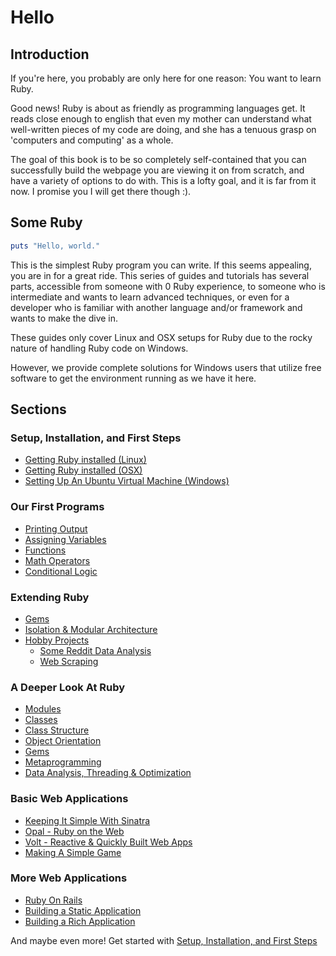 # Hello

## Introduction
If you're here, you probably are only here for one reason: You want to learn Ruby.

Good news! Ruby is about as friendly as programming languages get. It reads close enough to english
that even my mother can understand what well-written pieces of my code are doing, and she has a
tenuous grasp on 'computers and computing' as a whole.

The goal of this book is to be so completely self-contained that you can successfully build the
webpage you are viewing it on from scratch, and have a variety of options to do with. This is a lofty
goal, and it is far from it now. I promise you I will get there though :).


## Some Ruby

```ruby
puts "Hello, world."
```

This is the simplest Ruby program you can write. If this seems appealing, you are in for a great
ride. This series of guides and tutorials has several parts, accessible from someone with 0 Ruby
experience, to someone who is intermediate and wants to learn advanced techniques, or even for
a developer who is familiar with another language and/or framework and wants to make the dive in.

These guides only cover Linux and OSX setups for Ruby due to the rocky nature of handling Ruby code
on Windows.

However, we provide complete solutions for Windows users that utilize free software to
get the environment running as we have it here.

## Sections

### Setup, Installation, and First Steps
- [Getting Ruby installed (Linux)](link)
- [Getting Ruby installed (OSX)](link)
- [Setting Up An Ubuntu Virtual Machine (Windows)](link)

### Our First Programs
- [Printing Output](link)
- [Assigning Variables](link)
- [Functions](link)
- [Math Operators](link)
- [Conditional Logic](link)

### Extending Ruby
- [Gems](link)
- [Isolation & Modular Architecture](link)
- [Hobby Projects](link)
  - [Some Reddit Data Analysis](link)
  - [Web Scraping](link)

### A Deeper Look At Ruby
- [Modules](link)
- [Classes](link)
- [Class Structure](link)
- [Object Orientation](link)
- [Gems](link)
- [Metaprogramming](link)
- [Data Analysis, Threading & Optimization](link)

### Basic Web Applications
- [Keeping It Simple With Sinatra](link)
- [Opal - Ruby on the Web](link)
- [Volt - Reactive & Quickly Built Web Apps](link)
- [Making A Simple Game](link)

### More Web Applications
- [Ruby On Rails](link)
- [Building a Static Application](link)
- [Building a Rich Application](link)

And maybe even more! Get started with [Setup, Installation, and First Steps](https://github.com/ybur-yug/ruby_guides/blob/master/book/introduction/01_install_linux_osx.md)

